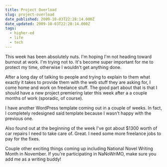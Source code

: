```yaml
---
title: Project Overload
slug: project-overload
date_published: 2009-10-03T22:28:14.000Z
date_updated: 2009-10-03T22:28:14.000Z
tags:
  - higher-ed
  - life
  - tech
---
```


This week has been absolutely nuts. I'm hoping I'm not heading toward burnout at work. I'm trying not to. It's become super important for me to protect my time, otherwise I wouldn't get anything done.

After a long day of talking to people and trying to explain to them what exactly it takes to provide them with the web stuff they are asking for, I come home and work on freelance stuff. The good part about that is that I should have a new project premiering later this week after a a couple months of work (sporadic, of course).

I have another WordPress template coming out in a couple of weeks. In fact, I completely redesigned said template because I wasn't happy with the previous one.

Also found out at the beginning of the week I've got about $1300 worth of car repairs I need to take care of. Great. I need some more freelance jobs to pay for the fixes.

Couple other exciting things coming up including National Novel Writing Month in November. If you're participating in NaNoWriMO, make sure you add me as a writing buddy!

